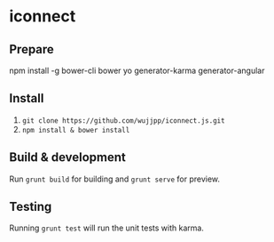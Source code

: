 # iconnect

## Prepare
npm install -g bower-cli bower yo generator-karma generator-angular

## Install 
1. `git clone https://github.com/wujjpp/iconnect.js.git`
2. `npm install & bower install`

## Build & development

Run `grunt build` for building and `grunt serve` for preview.

## Testing

Running `grunt test` will run the unit tests with karma.

